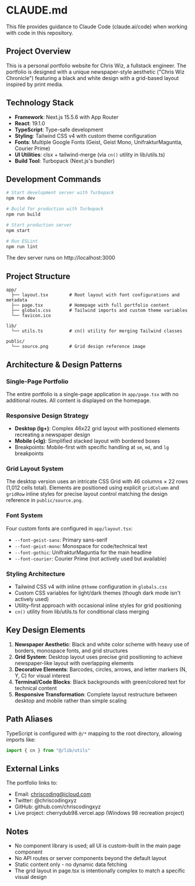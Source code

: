 # CLAUDE.md

This file provides guidance to Claude Code (claude.ai/code) when working with code in this repository.

## Project Overview

This is a personal portfolio website for Chris Wiz, a fullstack engineer. The portfolio is designed with a unique newspaper-style aesthetic ("Chris Wiz Chronicle") featuring a black and white design with a grid-based layout inspired by print media.

## Technology Stack

- **Framework**: Next.js 15.5.6 with App Router
- **React**: 19.1.0
- **TypeScript**: Type-safe development
- **Styling**: Tailwind CSS v4 with custom theme configuration
- **Fonts**: Multiple Google Fonts (Geist, Geist Mono, UnifrakturMaguntia, Courier Prime)
- **UI Utilities**: clsx + tailwind-merge (via `cn()` utility in lib/utils.ts)
- **Build Tool**: Turbopack (Next.js's bundler)

## Development Commands

```bash
# Start development server with Turbopack
npm run dev

# Build for production with Turbopack
npm run build

# Start production server
npm start

# Run ESLint
npm run lint
```

The dev server runs on http://localhost:3000

## Project Structure

```
app/
  ├── layout.tsx        # Root layout with font configurations and metadata
  ├── page.tsx          # Homepage with full portfolio content
  ├── globals.css       # Tailwind imports and custom theme variables
  └── favicon.ico

lib/
  └── utils.ts          # cn() utility for merging Tailwind classes

public/
  └── source.png        # Grid design reference image
```

## Architecture & Design Patterns

### Single-Page Portfolio
The entire portfolio is a single-page application in `app/page.tsx` with no additional routes. All content is displayed on the homepage.

### Responsive Design Strategy
- **Desktop (lg+)**: Complex 46x22 grid layout with positioned elements recreating a newspaper design
- **Mobile (<lg)**: Simplified stacked layout with bordered boxes
- Breakpoints: Mobile-first with specific handling at `sm`, `md`, and `lg` breakpoints

### Grid Layout System
The desktop version uses an intricate CSS Grid with 46 columns × 22 rows (1,012 cells total). Elements are positioned using explicit `gridColumn` and `gridRow` inline styles for precise layout control matching the design reference in `public/source.png`.

### Font System
Four custom fonts are configured in `app/layout.tsx`:
- `--font-geist-sans`: Primary sans-serif
- `--font-geist-mono`: Monospace for code/technical text
- `--font-gothic`: UnifrakturMaguntia for the main headline
- `--font-courier`: Courier Prime (not actively used but available)

### Styling Architecture
- Tailwind CSS v4 with inline `@theme` configuration in `globals.css`
- Custom CSS variables for light/dark themes (though dark mode isn't actively used)
- Utility-first approach with occasional inline styles for grid positioning
- `cn()` utility from lib/utils.ts for conditional class merging

## Key Design Elements

1. **Newspaper Aesthetic**: Black and white color scheme with heavy use of borders, monospace fonts, and grid structures
2. **Grid System**: Desktop layout uses precise grid positioning to achieve newspaper-like layout with overlapping elements
3. **Decorative Elements**: Barcodes, circles, arrows, and letter markers (N, Y, C) for visual interest
4. **Terminal/Code Blocks**: Black backgrounds with green/colored text for technical content
5. **Responsive Transformation**: Complete layout restructure between desktop and mobile rather than simple scaling

## Path Aliases

TypeScript is configured with `@/*` mapping to the root directory, allowing imports like:
```typescript
import { cn } from "@/lib/utils"
```

## External Links

The portfolio links to:
- Email: chriscoding@icloud.com
- Twitter: @chriscodingxyz
- GitHub: github.com/chriscodingxyz
- Live project: cherrydub98.vercel.app (Windows 98 recreation project)

## Notes

- No component library is used; all UI is custom-built in the main page component
- No API routes or server components beyond the default layout
- Static content only - no dynamic data fetching
- The grid layout in page.tsx is intentionally complex to match a specific visual design

